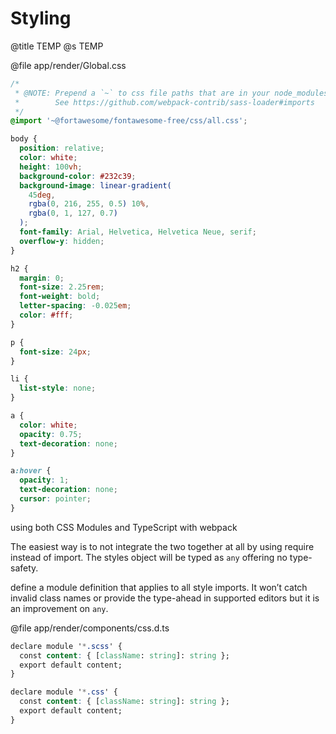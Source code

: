 # Styling
@title TEMP
@s TEMP

@file app/render/Global.css
```css
/*
 * @NOTE: Prepend a `~` to css file paths that are in your node_modules
 *        See https://github.com/webpack-contrib/sass-loader#imports
 */
@import '~@fortawesome/fontawesome-free/css/all.css';

body {
  position: relative;
  color: white;
  height: 100vh;
  background-color: #232c39;
  background-image: linear-gradient(
    45deg,
    rgba(0, 216, 255, 0.5) 10%,
    rgba(0, 1, 127, 0.7)
  );
  font-family: Arial, Helvetica, Helvetica Neue, serif;
  overflow-y: hidden;
}

h2 {
  margin: 0;
  font-size: 2.25rem;
  font-weight: bold;
  letter-spacing: -0.025em;
  color: #fff;
}

p {
  font-size: 24px;
}

li {
  list-style: none;
}

a {
  color: white;
  opacity: 0.75;
  text-decoration: none;
}

a:hover {
  opacity: 1;
  text-decoration: none;
  cursor: pointer;
}
```


using both CSS Modules and TypeScript with webpack

The easiest way is to not integrate the two together at all by using require instead of import. The styles object will be typed as `any` offering no type-safety.

define a module definition that applies to all style imports. It won’t catch invalid class names or provide the type-ahead in supported editors but it is an improvement on `any`.

@file app/render/components/css.d.ts
```css
declare module '*.scss' {
  const content: { [className: string]: string };
  export default content;
}

declare module '*.css' {
  const content: { [className: string]: string };
  export default content;
}
```
